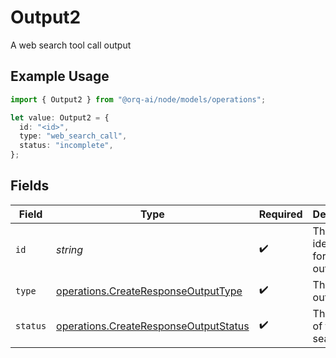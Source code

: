 # Output2

A web search tool call output

## Example Usage

```typescript
import { Output2 } from "@orq-ai/node/models/operations";

let value: Output2 = {
  id: "<id>",
  type: "web_search_call",
  status: "incomplete",
};
```

## Fields

| Field                                                                                          | Type                                                                                           | Required                                                                                       | Description                                                                                    |
| ---------------------------------------------------------------------------------------------- | ---------------------------------------------------------------------------------------------- | ---------------------------------------------------------------------------------------------- | ---------------------------------------------------------------------------------------------- |
| `id`                                                                                           | *string*                                                                                       | :heavy_check_mark:                                                                             | The unique identifier for this output item                                                     |
| `type`                                                                                         | [operations.CreateResponseOutputType](../../models/operations/createresponseoutputtype.md)     | :heavy_check_mark:                                                                             | The type of output item                                                                        |
| `status`                                                                                       | [operations.CreateResponseOutputStatus](../../models/operations/createresponseoutputstatus.md) | :heavy_check_mark:                                                                             | The status of the web search                                                                   |